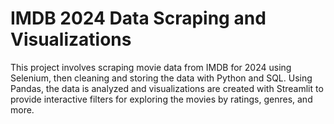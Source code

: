 # IMDB 2024 Data Scraping and Visualizations
This project involves scraping movie data from IMDB for 2024 using Selenium, then cleaning and storing the data with Python and SQL. Using Pandas, the data is analyzed and visualizations are created with Streamlit to provide interactive filters for exploring the movies by ratings, genres, and more.

